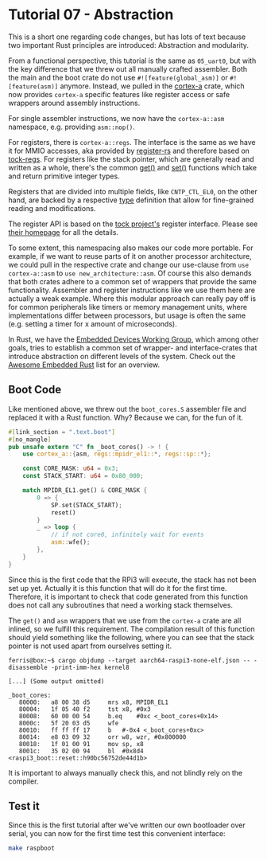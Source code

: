 # Tutorial 07 - Abstraction

This is a short one regarding code changes, but has lots of text because two
important Rust principles are introduced: Abstraction and modularity.

From a functional perspective, this tutorial is the same as `05_uart0`, but with
the key difference that we threw out all manually crafted assembler. Both the
main and the boot crate do not use `#![feature(global_asm)]` or
`#![feature(asm)]` anymore. Instead, we pulled in the [cortex-a][crate] crate,
which now provides `cortex-a` specific features like register access or safe
wrappers around assembly instructions.

[crate]: https://github.com/andre-richter/cortex-a

For single assembler instructions, we now have the `cortex-a::asm` namespace,
e.g. providing `asm::nop()`.

For registers, there is `cortex-a::regs`. The interface is the same as we have
it for MMIO accesses, aka provided by [register-rs][register-rs] and therefore
based on [tock-regs][tock-regs]. For registers like the stack pointer, which are
generally read and written as a whole, there's the common [get()][get] and
[set()][set] functions which take and return primitive integer types.

[register-rs]: https://github.com/rust-osdev/register-rs
[tock-regs]: https://github.com/tock/tock/tree/master/libraries/tock-register-interface
[get]: https://docs.rs/cortex-a/1.0.0/cortex_a/regs/sp/trait.RegisterReadWrite.html#tymethod.get
[set]: https://docs.rs/cortex-a/1.0.0/cortex_a/regs/sp/trait.RegisterReadWrite.html#tymethod.set

Registers that are divided into multiple fields, like `CNTP_CTL_EL0`, on the
other hand, are backed by a respective [type][cntp_type] definition that allow
for fine-grained reading and modifications.

[cntp_type]: https://docs.rs/cortex-a/1.0.0/cortex_a/regs/cntp_ctl_el0/CNTP_CTL_EL0/index.html

The register API is based on the [tock project's][tock] register
interface. Please see [their homepage][tock_registers] for all the details.

[tock]: https://github.com/tock/tock
[tock_registers]: https://github.com/tock/tock/tree/master/libraries/tock-register-interface

To some extent, this namespacing also makes our code more portable. For example,
if we want to reuse parts of it on another processor architecture, we could pull
in the respective crate and change our use-clause from `use cortex-a::asm` to
`use new_architecture::asm`. Of course this also demands that both crates adhere
to a common set of wrappers that provide the same functionality. Assembler and
register instructions like we use them here are actually a weak example. Where
this modular approach can really pay off is for common peripherals like timers
or memory management units, where implementations differ between processors, but
usage is often the same (e.g. setting a timer for x amount of microseconds).

In Rust, we have the [Embedded Devices Working
Group](https://github.com/rust-lang-nursery/embedded-wg), which among other
goals, tries to establish a common set of wrapper- and interface-crates that
introduce abstraction on different levels of the system. Check out the [Awesome
Embedded Rust](https://github.com/rust-embedded/awesome-embedded-rust) list for
an overview.

## Boot Code

Like mentioned above, we threw out the `boot_cores.S` assembler file and
replaced it with a Rust function. Why? Because we can, for the fun of it.

```rust
#[link_section = ".text.boot"]
#[no_mangle]
pub unsafe extern "C" fn _boot_cores() -> ! {
    use cortex_a::{asm, regs::mpidr_el1::*, regs::sp::*};

    const CORE_MASK: u64 = 0x3;
    const STACK_START: u64 = 0x80_000;

    match MPIDR_EL1.get() & CORE_MASK {
        0 => {
            SP.set(STACK_START);
            reset()
        }
        _ => loop {
            // if not core0, infinitely wait for events
            asm::wfe();
        },
    }
}
```

Since this is the first code that the RPi3 will execute, the stack has not been
set up yet. Actually it is this function that will do it for the first
time. Therefore, it is important to check that code generated from this function
does not call any subroutines that need a working stack themselves.

The `get()` and `asm` wrappers that we use from the `cortex-a` crate are all
inlined, so we fulfill this requirement. The compilation result of this function
should yield something like the following, where you can see that the stack
pointer is not used apart from ourselves setting it.

```console
ferris@box:~$ cargo objdump --target aarch64-raspi3-none-elf.json -- -disassemble -print-imm-hex kernel8

[...] (Some output omitted)

_boot_cores:
   80000:	a8 00 38 d5 	mrs	x8, MPIDR_EL1
   80004:	1f 05 40 f2 	tst	x8, #0x3
   80008:	60 00 00 54 	b.eq	#0xc <_boot_cores+0x14>
   8000c:	5f 20 03 d5 	wfe
   80010:	ff ff ff 17 	b	#-0x4 <_boot_cores+0xc>
   80014:	e8 03 09 32 	orr	w8, wzr, #0x800000
   80018:	1f 01 00 91 	mov	sp, x8
   8001c:	35 02 00 94 	bl	#0x8d4 <raspi3_boot::reset::h90bc56752de44d1b>
```

It is important to always manually check this, and not blindly rely on the
compiler.

## Test it

Since this is the first tutorial after we've written our own bootloader over
serial, you can now for the first time test this convenient interface:

```sh
make raspboot
```
